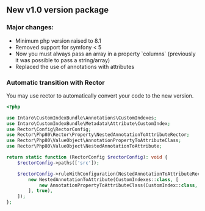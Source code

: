 ## New v1.0 version package

### Major changes:
<ul>
    <li>Minimum php version raised to 8.1</li>
    <li>Removed support for symfony < 5</li>
    <li>Now you must always pass an array in a property `columns` (previously it was possible to pass a string/array)</li>
    <li>Replaced the use of annotations with attributes</li>
</ul>

### Automatic transition with Rector

You may use rector to automatically convert your code to the new version.

```php
<?php

use Intaro\CustomIndexBundle\Annotations\CustomIndexes;
use Intaro\CustomIndexBundle\Metadata\Attribute\CustomIndex;
use Rector\Config\RectorConfig;
use Rector\Php80\Rector\Property\NestedAnnotationToAttributeRector;
use Rector\Php80\ValueObject\AnnotationPropertyToAttributeClass;
use Rector\Php80\ValueObject\NestedAnnotationToAttribute;

return static function (RectorConfig $rectorConfig): void {
    $rectorConfig->paths(['src']);

    $rectorConfig->ruleWithConfiguration(NestedAnnotationToAttributeRector::class, [
        new NestedAnnotationToAttribute(CustomIndexes::class, [
            new AnnotationPropertyToAttributeClass(CustomIndex::class, 'indexes'),
        ], true),
    ]);
};
```
